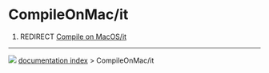 # CompileOnMac/it
1.  REDIRECT [Compile on MacOS/it](Compile_on_MacOS/it.md)



---
![](images/Button_right.svg) [documentation index](../README.md) > CompileOnMac/it
